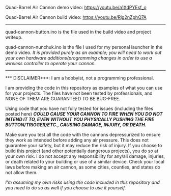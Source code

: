 Quad-Barrel Air Cannon demo video: https://youtu.be/a1XdPYEsf_o

Quad-Barrel Air Cannon build video: https://youtu.be/Rig2nZphQ7A

--------

quad-cannon-button.ino is the file used in the build video and project writeup.

quad-cannon-nunchuk.ino is the file I used for my personal launcher in the demo video.
*It is provided purely as an example; you will need to work out your own hardware additions/programming
changes in order to use a wireless controller to operate your cannon.*

--------

*** DISCLAIMER***: I am a hobbyist, not a programming professional.

I am providing the code in this repository as examples of what you can use for your projects.
The files have not been tested by professionals, and NONE OF THEM ARE GUARANTEED TO BE BUG-FREE.

Using code that you have not fully tested for issues (including the files posted here) ***COULD
CAUSE YOUR CANNON TO FIRE WHEN YOU DO NOT INTEND IT TO, EVEN WITHOUT YOU PHYSICALLY PUSHING THE FIRE
BUTTON/TRIGGER/ETC., CAUSING DAMAGE, INJURY, OR DEATH.***

Make sure you test all the code with the cannons depressurized to ensure they work as intended before adding
any air pressure. This does not guarantee your safety, but it may reduce the risk of injury. If you choose to
build this project (and other potentially dangerous projects), you do so at your own risk. I do not accept any
responsibility for any/all damage, injuries, or death related to your building or use of a similar device.
Check your local laws before making an air cannon, as some cities, counties, and states do not allow them.

*I'm assuming my own risks using the code included in this repository and you need to do so as well if you
choose to use it yourself.*
